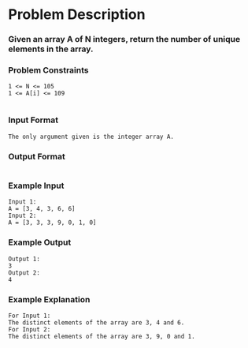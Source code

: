 # Problem Description

### Given an array A of N integers, return the number of unique elements in the array.

### Problem Constraints

```
1 <= N <= 105
1 <= A[i] <= 109


```

### Input Format

```
The only argument given is the integer array A.
```

### Output Format

```Return an integer.

```

### Example Input

```
Input 1:
A = [3, 4, 3, 6, 6]
Input 2:
A = [3, 3, 3, 9, 0, 1, 0]

```

### Example Output

```
Output 1:
3
Output 2:
4
```

### Example Explanation

```
For Input 1:
The distinct elements of the array are 3, 4 and 6.
For Input 2:
The distinct elements of the array are 3, 9, 0 and 1.
```
